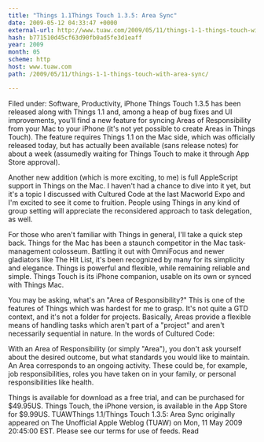 ```yaml
---
title: "Things 1.1Things Touch 1.3.5: Area Sync"
date: 2009-05-12 04:33:47 +0000
external-url: http://www.tuaw.com/2009/05/11/things-1-1-things-touch-with-area-sync/
hash: b771510d45cf63d90fb0ad5fe3d1eaff
year: 2009
month: 05
scheme: http
host: www.tuaw.com
path: /2009/05/11/things-1-1-things-touch-with-area-sync/

---
```


Filed under: Software, Productivity, iPhone
Things Touch 1.3.5 has been released along with Things 1.1 and, among a heap of bug fixes and UI improvements, you'll find a new feature for syncing Areas of Responsibility from your Mac to your iPhone (it's not yet possible to create Areas in Things Touch). The feature requires Things 1.1 on the Mac side, which was officially released today, but has actually been available (sans release notes) for about a week (assumedly waiting for Things Touch to make it through App Store approval). 

Another new addition (which is more exciting, to me) is full AppleScript support in Things on the Mac. I haven't had a chance to dive into it yet, but it's a topic I discussed with Cultured Code at the last Macworld Expo and I'm excited to see it come to fruition. People using Things in any kind of group setting will appreciate the reconsidered approach to task delegation, as well.

For those who aren't familiar with Things in general, I'll take a quick step back. Things for the Mac has been a staunch competitor in the Mac task-management colosseum. Battling it out with OmniFocus and newer gladiators like The Hit List, it's been recognized by many for its simplicity and elegance. Things is powerful and flexible, while remaining reliable and simple. Things Touch is its iPhone companion, usable on its own or synced with Things Mac.

You may be asking, what's an "Area of Responsibility?" This is one of the features of Things which was hardest for me to grasp. It's not quite a GTD context, and it's not a folder for projects. Basically, Areas provide a flexible means of handling tasks which aren't part of a "project" and aren't necessarily sequential in nature. In the words of Cultured Code:


With an Area of Responsibility (or simply "Area"), you don't ask yourself about the desired outcome, but what standards you would like to maintain. An Area corresponds to an ongoing activity. These could be, for example, job responsibilities, roles you have taken on in your family, or personal responsibilities like health.


Things is available for download as a free trial, and can be purchased for $49.95US. Things Touch, the iPhone version, is available in the App Store for $9.99US.
TUAWThings 1.1/Things Touch 1.3.5: Area Sync originally appeared on The Unofficial Apple Weblog (TUAW) on Mon, 11 May 2009 20:45:00 EST.  Please see our terms for use of feeds.
Read
